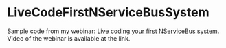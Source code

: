 # LiveCodeFirstNServiceBusSystem

Sample code from my webinar: [Live coding your first NServiceBus system](https://particular.net/webinars/live-coding-your-first-nservicebus-system). Video of the webinar is available at the link.

